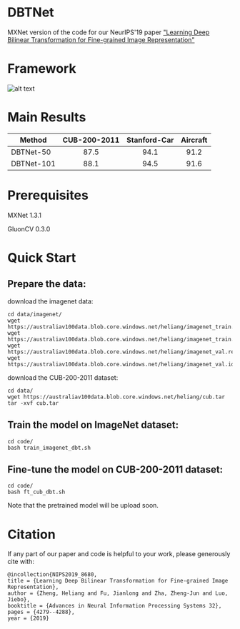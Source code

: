 # DBTNet
MXNet version of the code for our NeurIPS'19 paper ["Learning Deep Bilinear Transformation for Fine-grained Image Representation"](http://papers.nips.cc/paper/8680-learning-deep-bilinear-transformation-for-fine-grained-image-representation.pdf)


# Framework
![alt text](https://user-images.githubusercontent.com/35843017/71718086-15bc9600-2e55-11ea-98b9-14d9295c46be.jpg)

# Main Results


| Method     | CUB-200-2011 | Stanford-Car | Aircraft|
| ---------- |:------------:|:------------:|:-------:|
| DBTNet-50  | 87.5         | 94.1         |91.2     |
| DBTNet-101 | 88.1         | 94.5         |91.6     |

# Prerequisites
MXNet   1.3.1

GluonCV 0.3.0

# Quick Start

## Prepare the data:

download the imagenet data:
```
cd data/imagenet/
wget https://australiav100data.blob.core.windows.net/heliang/imagenet_train.rec
wget https://australiav100data.blob.core.windows.net/heliang/imagenet_train.idx
wget https://australiav100data.blob.core.windows.net/heliang/imagenet_val.rec
wget https://australiav100data.blob.core.windows.net/heliang/imagenet_val.idx
```
download the CUB-200-2011 dataset:
```
cd data/
wget https://australiav100data.blob.core.windows.net/heliang/cub.tar
tar -xvf cub.tar
```

## Train the model on ImageNet dataset:
```
cd code/
bash train_imagenet_dbt.sh
```

## Fine-tune the model on CUB-200-2011 dataset:
```
cd code/
bash ft_cub_dbt.sh
```
Note that the pretrained model will be upload soon.

# Citation
If any part of our paper and code is helpful to your work, please generously cite with:

```
@incollection{NIPS2019_8680,
title = {Learning Deep Bilinear Transformation for Fine-grained Image Representation},
author = {Zheng, Heliang and Fu, Jianlong and Zha, Zheng-Jun and Luo, Jiebo},
booktitle = {Advances in Neural Information Processing Systems 32},
pages = {4279--4288},
year = {2019}
```

